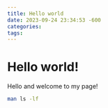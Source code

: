 ```yaml
---
title: Hello world
date: 2023-09-24 23:34:53 -600
categories: 
tags: 
---
```


# Hello world!

Hello and welcome to my page!

```bash
man ls -lf
```